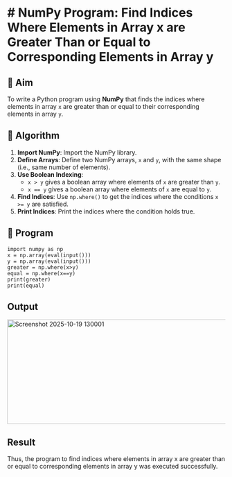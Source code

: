 # # NumPy Program: Find Indices Where Elements in Array x are Greater Than or Equal to Corresponding Elements in Array y

## 🎯 Aim
To write a Python program using **NumPy** that finds the indices where elements in array `x` are greater than or equal to their corresponding elements in array `y`.

## 🧠 Algorithm
1. **Import NumPy**: Import the NumPy library.
2. **Define Arrays**: Define two NumPy arrays, `x` and `y`, with the same shape (i.e., same number of elements).
3. **Use Boolean Indexing**: 
   - `x > y` gives a boolean array where elements of `x` are greater than `y`.
   - `x == y` gives a boolean array where elements of `x` are equal to `y`.
4. **Find Indices**: Use `np.where()` to get the indices where the conditions `x >= y` are satisfied.
5. **Print Indices**: Print the indices where the condition holds true.

## 🧾 Program
```
import numpy as np
x = np.array(eval(input()))
y = np.array(eval(input()))
greater = np.where(x>y)
equal = np.where(x==y)
print(greater)
print(equal)
```

## Output
<img width="1130" height="241" alt="Screenshot 2025-10-19 130001" src="https://github.com/user-attachments/assets/f1acfe3f-ba8e-4223-8378-3b9ca499b83a" />

## Result
Thus, the program to find indices where elements in array x are greater than or equal to corresponding elements in array y was executed successfully.
